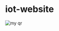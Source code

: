 # iot-website
![my qr](https://github.com/user-attachments/assets/43504535-d05a-4eb1-9cb7-7bee625c2e9b)
